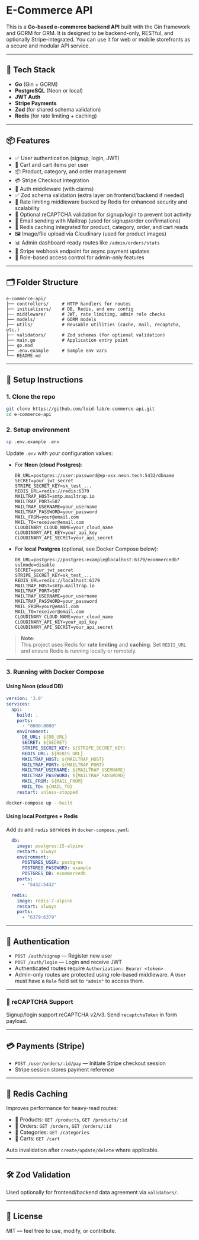 # E-Commerce API

This is a **Go-based e-commerce backend API** built with the Gin framework and GORM for ORM. It is designed to be backend-only, RESTful, and optionally Stripe-integrated. You can use it for web or mobile storefronts as a secure and modular API service.

---

## 🔧 Tech Stack

- **Go** (Gin + GORM)
- **PostgreSQL** (Neon or local)
- **JWT Auth**
- **Stripe Payments**
- **Zod** (for shared schema validation)
- **Redis** (for rate limiting + caching)

---

## 📦 Features

- ✅ User authentication (signup, login, JWT)
- 🛒 Cart and cart items per user
- 📦 Product, category, and order management
- 💳 Stripe Checkout integration
- 🔐 Auth middleware (with claims)
- ✅ Zod schema validation (extra layer on frontend/backend if needed)
- 🚦 Rate limiting middleware backed by Redis for enhanced security and scalability
- 🧠 Optional reCAPTCHA validation for signup/login to prevent bot activity
- 📧 Email sending with Mailtrap (used for signup/order confirmations)
- 🚀 Redis caching integrated for product, category, order, and cart reads
- 🖼️ Image/file upload via Cloudinary (used for product images)
- 📊 Admin dashboard-ready routes like `/admin/orders/stats`
- 🔔 Stripe webhook endpoint for async payment updates
- 👥 Role-based access control for admin-only features
---

## 🗂 Folder Structure

```
e-commerce-api/
├── controllers/     # HTTP handlers for routes
├── initializers/    # DB, Redis, and env config
├── middleware/      # JWT, rate limiting, admin role checks
├── models/          # GORM models
├── utils/           # Reusable utilities (cache, mail, recaptcha, etc.)
├── validators/      # Zod schemas (for optional validation)
├── main.go          # Application entry point
├── go.mod
├── .env.example     # Sample env vars
└── README.md
```

---

## 📌 Setup Instructions

### 1. Clone the repo

```bash
git clone https://github.com/loid-lab/e-commerce-api.git
cd e-commerce-api
```

### 2. Setup environment

```bash
cp .env.example .env
```

Update `.env` with your configuration values:

- For **Neon (cloud Postgres)**:

  ```
  DB_URL=postgres://user:password@ep-xxx.neon.tech:5432/dbname
  SECRET=your_jwt_secret
  STRIPE_SECRET_KEY=sk_test_...
  REDIS_URL=redis://redis:6379
  MAILTRAP_HOST=smtp.mailtrap.io
  MAILTRAP_PORT=587
  MAILTRAP_USERNAME=your_username
  MAILTRAP_PASSWORD=your_password
  MAIL_FROM=your@email.com
  MAIL_TO=receiver@email.com
  CLOUDINARY_CLOUD_NAME=your_cloud_name
  CLOUDINARY_API_KEY=your_api_key
  CLOUDINARY_API_SECRET=your_api_secret
  ```

- For **local Postgres** (optional, see Docker Compose below):

  ```
  DB_URL=postgres://postgres:example@localhost:6379/ecommercedb?sslmode=disable
  SECRET=your_jwt_secret
  STRIPE_SECRET_KEY=sk_test_...
  REDIS_URL=redis://localhost:6379
  MAILTRAP_HOST=smtp.mailtrap.io
  MAILTRAP_PORT=587
  MAILTRAP_USERNAME=your_username
  MAILTRAP_PASSWORD=your_password
  MAIL_FROM=your@email.com
  MAIL_TO=receiver@email.com
  CLOUDINARY_CLOUD_NAME=your_cloud_name
  CLOUDINARY_API_KEY=your_api_key
  CLOUDINARY_API_SECRET=your_api_secret
  ```

> **Note:**  
> This project uses Redis for **rate limiting** and **caching**. Set `REDIS_URL` and ensure Redis is running locally or remotely.

---

### 3. Running with Docker Compose

#### Using Neon (cloud DB)

```yaml
version: '3.8'
services:
  api:
    build: .
    ports:
      - "8080:8080"
    environment:
      DB_URL: ${DB_URL}
      SECRET: ${SECRET}
      STRIPE_SECRET_KEY: ${STRIPE_SECRET_KEY}
      REDIS_URL: ${REDIS_URL}
      MAILTRAP_HOST: ${MAILTRAP_HOST}
      MAILTRAP_PORT: ${MAILTRAP_PORT}
      MAILTRAP_USERNAME: ${MAILTRAP_USERNAME}
      MAILTRAP_PASSWORD: ${MAILTRAP_PASSWORD}
      MAIL_FROM: ${MAIL_FROM}
      MAIL_TO: ${MAIL_TO}
    restart: unless-stopped
```

```bash
docker-compose up --build
```

#### Using local Postgres + Redis

Add `db` and `redis` services in `docker-compose.yaml`:

```yaml
  db:
    image: postgres:15-alpine
    restart: always
    environment:
      POSTGRES_USER: postgres
      POSTGRES_PASSWORD: example
      POSTGRES_DB: ecommercedb
    ports:
      - "5432:5432"

  redis:
    image: redis:7-alpine
    restart: always
    ports:
      - "6379:6379"
```

---

## 🔐 Authentication

- `POST /auth/signup` — Register new user  
- `POST /auth/login` — Login and receive JWT  
- Authenticated routes require `Authorization: Bearer <token>`
- Admin-only routes are protected using role-based middleware. A `User` must have a `Role` field set to `"admin"` to access them.
---

### 🧠 reCAPTCHA Support

Signup/login support reCAPTCHA v2/v3. Send `recaptchaToken` in form payload.

---

## 💳 Payments (Stripe)

- `POST /user/orders/:id/pay` — Initiate Stripe checkout session  
- Stripe session stores payment reference

---

## 🧊 Redis Caching

Improves performance for heavy-read routes:

- 🔁 Products: `GET /products`, `GET /products/:id`
- 🔁 Orders: `GET /orders`, `GET /orders/:id`
- 🔁 Categories: `GET /categories`
- 🔁 Carts: `GET /cart`

Auto invalidation after `create/update/delete` where applicable.

---

## 🛠 Zod Validation

Used optionally for frontend/backend data agreement via `validators/`.

---

## 📘 License

MIT — feel free to use, modify, or contribute.
